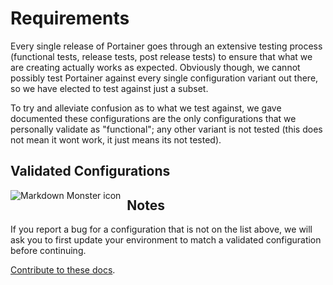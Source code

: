 # Requirements

Every single release of Portainer goes through an extensive testing process (functional tests, release tests, post release tests) to ensure that what we are creating actually works as expected. Obviously though, we cannot possibly test Portainer against every single configuration variant out there, so we have elected to test against just a subset.

To try and alleviate confusion as to what we test against, we gave documented these configurations are the only configurations that we personally validate as "functional"; any other variant is not tested (this does not mean it wont work, it just means its not tested). 

## Validated Configurations

<img src="https://www.portainer.io/hs-fs/hubfs/validated_configs-2.png?width=690&name=validated_configs-2.png"
     alt="Markdown Monster icon"
     style="float: left; margin-right: 10px;" />


## Notes

If you report a bug for a configuration that is not on the list above, we will ask you to first update your environment to match a validated configuration before continuing.

[Contribute to these docs](https://github.com/portainer/portainer-docs/blob/master/contributing.md).
